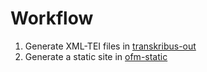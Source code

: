 # Workflow
1. Generate XML-TEI files in [transkribus-out](https://github.com/ofmgraz/transkribus-out)
2. Generate a static site in [ofm-static](https://github.com/ofmgraz/ofm-static)
